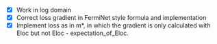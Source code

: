 - [x] Work in log domain
- [x] Correct loss gradient in FermiNet style formula and implementation
- [x] Implement loss as in m*, in which the gradient is only calculated with Eloc but not Eloc - expectation_of_Eloc.